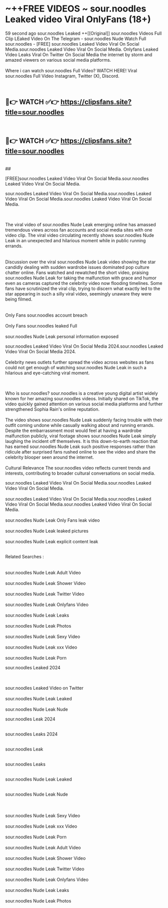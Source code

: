 # ~++FREE VIDEOS ~ sour.noodles Leaked video Viral OnlyFans (18+)<br>


59 second ago sour.noodles Leaked ++[[Original]] sour.noodles Videos Full Clip LEaked Video On The Telegram  - sour.noodles Nude  Watch Full sour.noodles - [FREE] sour.noodles Leaked Video Viral On Social Media.sour.noodles Leaked Video Viral On Social Media.   Onlyfans Leaked Video Leaks Viral On Twitter On Social Media the internet by storm and amazed viewers on various social media platforms. <br><br>
Where i can watch sour.noodles Full Video? WATCH HERE! Viral sour.noodles Full Video Instagram, Twitter (X), Discord. <br>


 <br>

##  🔴👉 WATCH ✅👉  <a href="https://clipsfans.site?title=sour.noodles&ref=git">https://clipsfans.site?title=sour.noodles</a> <br>
  <br>

##  🔴👉 WATCH ✅👉  <a href="https://clipsfans.site?title=sour.noodles&ref=git">https://clipsfans.site?title=sour.noodles</a> <br>
  <br>
  ##



[FREE]sour.noodles Leaked Video Viral On Social Media.sour.noodles Leaked Video Viral On Social Media. <br>

sour.noodles Leaked Video Viral On Social Media.sour.noodles Leaked Video Viral On Social Media.sour.noodles Leaked Video Viral On Social Media. <br>


  <br>

  <br>
The viral video of sour.noodles Nude Leak emerging online has amassed tremendous views across fan accounts and social media sites with one video clip. The viral video circulating recently shows sour.noodles Nude Leak in an unexpected and hilarious moment while in public running errands.<br>
<br>


<br>
Discussion over the viral sour.noodles Nude Leak video showing the star candidly dealing with sudden wardrobe issues dominated pop culture chatter online. Fans watched and rewatched the short video, praising sour.noodles Nude Leak for taking the malfunction with grace and humor even as cameras captured the celebrity video now flooding timelines. Some fans have scrutinized the viral clip, trying to discern what exactly led to the star appearing in such a silly viral video, seemingly unaware they were being filmed.<br>
<br>
<br> 
Only Fans sour.noodles account breach<br>
<br>
Only Fans sour.noodles leaked Full <br>
<br>
sour.noodles Nude Leak personal information exposed<br>

sour.noodles Leaked Video Viral On Social Media 2024.sour.noodles Leaked Video Viral On Social Media 2024. <br>
<br>
Celebrity news outlets further spread the video across websites as fans could not get enough of watching sour.noodles Nude Leak in such a hilarious and eye-catching viral moment.<br>
<br>

<br>
Who is sour.noodles? sour.noodles is a creative young digital artist widely known for her amazing sour.noodles videos. Initially shared on TikTok, the video quickly gained attention on various social media platforms and further strengthened Sophia Rain's online reputation.<br>
<br>
The video shows sour.noodles Nude Leak suddenly facing trouble with their outfit coming undone while casually walking about and running errands. Despite the embarrassment most would feel at having a wardrobe malfunction publicly, viral footage shows sour.noodles Nude Leak simply laughing the incident off themselves. It is this down-to-earth reaction that has earned sour.noodles Nude Leak such positive responses rather than ridicule after surprised fans rushed online to see the video and share the celebrity blooper seen around the internet.<br>
<br>
Cultural Relevance The sour.noodles video reflects current trends and interests, contributing to broader cultural conversations on social media.<br>

sour.noodles Leaked Video Viral On Social Media.sour.noodles Leaked Video Viral On Social Media.<br>
<br>
sour.noodles Leaked Video Viral On Social Media.sour.noodles Leaked Video Viral On Social Media.sour.noodles Leaked Video Viral On Social Media.<br>
<br>
sour.noodles Nude Leak Only Fans leak video<br>
<br>
sour.noodles Nude Leak leaked pictures<br>
<br>
sour.noodles Nude Leak explicit content leak<br>


<br>
Related Searches :<br>
<br>

<br>
sour.noodles Nude Leak Adult Video<br>
<br>
sour.noodles Nude Leak Shower Video<br>
<br>
sour.noodles Nude Leak Twitter Video<br>
<br>
sour.noodles Nude Leak Onlyfans Video<br>
<br>
sour.noodles Nude Leak Leaks<br>
<br>
sour.noodles Nude Leak Photos<br>

<br>
sour.noodles Nude Leak Sexy Video<br>
<br>
sour.noodles Nude Leak xxx Video<br>
<br>
sour.noodles Nude Leak Porn<br>

sour.noodles  Leaked 2024 <br> <br>
<br>

sour.noodles Leaked Video on Twitter <br>
<br>
sour.noodles Nude Leak Leaked<br>
<br>
sour.noodles Nude Leak Nude<br>


sour.noodles  Leak 2024 <br> <br>



sour.noodles  Leaks 2024 <br> <br>



 
sour.noodles  Leak<br> <br>



sour.noodles  Leaks<br> <br>


sour.noodles Nude Leak Leaked<br> <br>

sour.noodles Nude Leak Nude<br> <br>
<br> <br>
sour.noodles Nude Leak Sexy Video
<br> <br>
sour.noodles Nude Leak xxx Video
<br> <br>
sour.noodles Nude Leak Porn
<br> <br>
sour.noodles Nude Leak Adult Video
<br> <br>
sour.noodles Nude Leak Shower Video
<br> <br>
sour.noodles Nude Leak Twitter Video
<br> <br>
sour.noodles Nude Leak Onlyfans Video
<br> <br>
sour.noodles Nude Leak Leaks
<br> <br>
sour.noodles Nude Leak Photos






</p>




 



</p>










